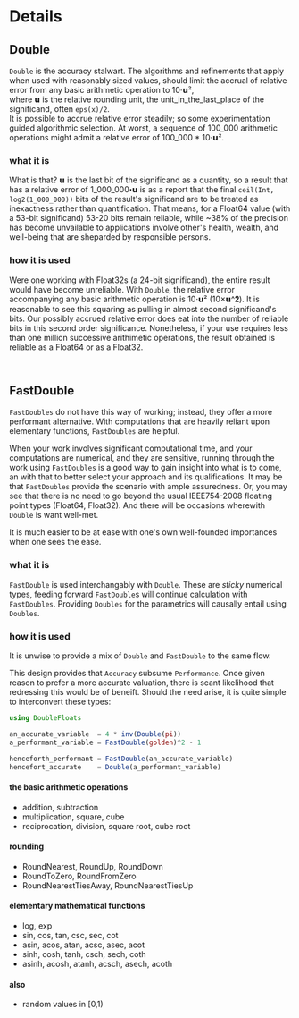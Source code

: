 # Details


## Double


`Double` is the accuracy stalwart.  The algorithms and refinements that apply when used with reasonably
sized values, should limit the accrual of relative error from any basic arithmetic operation to 10⋅𝘂²,    
where 𝘂 is the relative rounding unit, the unit_in_the_last_place of the significand, often `eps(x)/2`.   
It is possible to accrue relative error steadily; so some experimentation guided algorithmic selection.
At worst, a sequence of 100_000 arithmetic operations might admit a relative error of 100_000 * 10⋅𝘂².

### what it is

What is that? 𝘂 is the last bit of the significand as a quantity, so a result that has a relative error
of 1_000_000⋅𝘂 is as a report that the final `ceil(Int, log2(1_000_000))` bits of the result's significand
are to be treated as inexactness rather than quantification. That means, for a Float64 value
(with a 53-bit significand) 53-20 bits remain reliable, while ~38% of the precision has become unvailable
to applications involve other's health, wealth, and well-being that are sheparded by responsible persons.

### how it is used

Were one working with Float32s (a 24-bit significand), the entire result would have become unreliable.
With `Double`, the relative error accompanying any basic arithmetic operation is 10⋅𝘂² (10×𝘂^𝟐).
It is reasonable to see this squaring as pulling in almost second significand's bits.  Our possibly
accrued relative error does eat into the number of reliable bits in this second order significance.
Nonetheless, if your use requires less than one million successive arithimetic operations, the
result obtained is reliable as a Float64 or as a Float32.

```
 
```


## FastDouble

`FastDoubles` do not have this way of working; instead, they offer a more performant alternative.
With computations that are heavily reliant upon elementary functions, `FastDoubles` are helpful.

When your work involves significant computational time, and your computations are numerical,
and they are sensitive, running through the work using `FastDoubles` is a good way to gain
insight into what is to come, an with that to better select your approach and its qualifications.
It may be that `FastDoubles` provide the scenario with ample assuredness.  Or, you may see that
there is no need to go beyond the usual IEEE754-2008 floating point types (Float64, Float32).
And there will be occasions wherewith `Double` is want well-met.

It is much easier to be at ease with one's own well-founded importances when one sees the ease.


### what it is

`FastDouble` is used interchangably with `Double`.  These are _sticky_ numerical types, feeding
forward `FastDouble`s will continue calculation with `FastDoubles`.  Providing `Doubles` for the
parametrics will causally entail using `Doubles`.

### how it is used

It is unwise to provide a mix of `Double` and `FastDouble` to the same flow.

This design provides that `Accuracy` subsume `Performance`.  Once given reason
to prefer a more accurate valuation, there is scant likelihood that redressing this would
be of beneift.  Should the need arise, it is quite simple to interconvert these types:

```julia
using DoubleFloats

an_accurate_variable  = 4 * inv(Double(pi))
a_performant_variable = FastDouble(golden)^2 - 1

henceforth_performant = FastDouble(an_accurate_variable)
hencefort_accurate    = Double(a_performant_variable)
```




#### the basic arithmetic operations
- addition, subtraction 
- multiplication, square, cube
- reciprocation, division, square root, cube root

#### rounding
- RoundNearest, RoundUp, RoundDown
- RoundToZero, RoundFromZero
- RoundNearestTiesAway, RoundNearestTiesUp

#### elementary mathematical functions
 - log, exp
 - sin, cos, tan, csc, sec, cot
 - asin, acos, atan, acsc, asec, acot
 - sinh, cosh, tanh, csch, sech, coth
 - asinh, acosh, atanh, acsch, asech, acoth

#### also
 - random values in [0,1)
 
